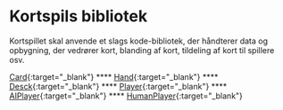 # Kortspils bibliotek

Kortspillet skal anvende et slags kode-bibliotek, der håndterer data og opbygning, der vedrører kort, blanding af kort, tildeling af kort til spillere osv.


 [Card](Card.md){:target="_blank"}  ****  [Hand](Hand.md){:target="_blank"} **** [Desck](Deck.md){:target="_blank"} **** [Player](Player.md){:target="_blank"} **** [AIPlayer](PlayerComputer.md){:target="_blank"} **** [HumanPlayer](PlayerHuman.md){:target="_blank"}